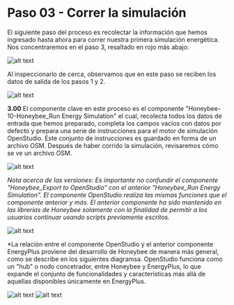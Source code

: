 Paso 03 - Correr la simulación
=========================================

El siguiente paso del proceso es recolectar la información que hemos ingresado hasta ahora para correr nuestra primera simulación energética. Nos concentraremos en el paso 3, resaltado en rojo más abajo:

![alt text](https://user-images.githubusercontent.com/44324576/51686499-c6d57200-1ff0-11e9-8708-03b5f2cb2583.png)

Al inspeccionarlo de cerca, observamos que en este paso se reciben los datos de salida de los pasos 1 y 2.

![alt text](https://user-images.githubusercontent.com/44324576/49238365-8d252800-f400-11e8-8545-6dc35671295c.png)

**3.00** El componente clave en este proceso es el componente "Honeybee-10-Honeybee_Run Energy Simulation" el cual, recolecta todos los datos de entrada que hemos preparado, completa los campos vacíos con datos por defecto y prepara una serie de instrucciones para el motor de simulación OpenStudio. Este conjunto de instrucciones es guardado en forma de un archivo OSM. Después de haber corrido la simulación, revisaremos cómo se ve un archivo OSM.

![alt text](https://user-images.githubusercontent.com/44324576/49255094-48fb4d00-f42b-11e8-8688-ae2a2edd2151.jpg)

*Nota acerca de las versiones: Es importante no confundir el componente "Honeybee_Export to OpenStudio" con el anterior "Honeybee_Run Energy Simulation". El componente OpenStudio realiza las mismas funciones que el componente anterior y más. El anterior componente ha sido mantenido en las librerías de Honeybee solamente con la finalidad de permitir a los usuarios continuar usando scripts previamente escritos.*

![alt text](https://user-images.githubusercontent.com/44324576/49256977-0fc5db80-f431-11e8-8448-498c69de5edd.png)

*La relación entre el componente OpenStudio y el anterior componente EnergyPlus proviene del desarrollo de Honeybee de manera más general, como se describe en los siguientes diagramsa. OpenStudio funciona como un "hub" o nodo concetrador, entre Honeybee y EnergyPlus, lo que expande el conjunto de funcionalidades y características más allá de aquellas disponibles únicamente en EnergyPlus.

![alt text](https://user-images.githubusercontent.com/44324576/51989233-e5cb7c80-24a6-11e9-8762-4f506e842115.JPG)
![alt text](https://user-images.githubusercontent.com/44324576/51989236-e6fca980-24a6-11e9-83a8-413f623443b3.JPG)
